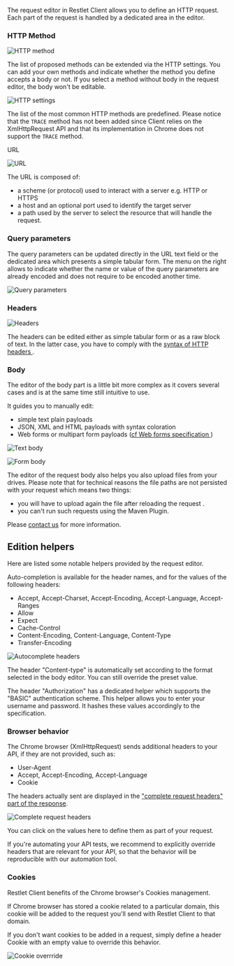 <a class="anchor" name="introduction"></a>

The request editor in Restlet Client allows you to define an HTTP request.
Each part of the request is handled by a dedicated area in the editor. 

<a class="anchor" name="method"></a>
### HTTP Method

![HTTP method](./images/restlet-client-method.png)

The list of proposed methods can be extended via the HTTP settings. You can add your own methods and indicate whether the method you define accepts a body or not. If you select a method without body in the request editor, the body won't be editable.

![HTTP settings](./images/restlet-client-method-settings.png)

The list of the most common HTTP methods are predefined.
Please notice that the `TRACE` method has not been added since Client relies on the XmlHttpRequest API and that its implementation in Chrome does not support the `TRACE` method.

<a class="anchor" name="url"></a>
URL

![URL](./images/restlet-client-url.png)

The URL is composed of:

* a scheme (or protocol) used to interact with a server e.g. HTTP or HTTPS
* a host and an optional port used to identify the target server
* a path used by the server to select the resource that will handle the request.

<a class="anchor" name="query-parameters"></a>
### Query parameters

The query parameters can be updated directly in the URL text field or the dedicated area which presents a simple tabular form.
The menu on the right allows to indicate whether the name or value of the query parameters are already encoded and does not require to be encoded another time.

![Query parameters](./images/restlet-client-query-parameter.png)

<a class="anchor" name="headers"></a>
### Headers

![Headers](./images/restlet-client-headers.png)

The headers can be edited either as simple tabular form or as a raw block of text. In the latter case, you have to comply with the <a href="https://tools.ietf.org/html/rfc7230#section-3.2" target="_blank">syntax of HTTP headers <i class="fa fa-external-link" aria-hidden="true"></i></a>.

<a class="anchor" name="body"></a>
### Body

The editor of the body part is a little bit more complex as it covers several cases and is at the same time still intuitive to use.

It guides you to manually edit:

* simple text plain payloads
* JSON, XML and HTML payloads with syntax coloration
* Web forms or multipart form payloads (<a href="https://www.w3.org/TR/html401/interact/forms.html#h-17.13.4" target="_blank">cf Web forms specification <i class="fa fa-external-link" aria-hidden="true"></i></a>)


![Text body](./images/restlet-client-body-text.png)

![Form body](./images/restlet-client-body-multipart.png)

The editor of the request body also helps you also upload files from your drives.
Please note that for technical reasons the file paths are not persisted with your request which means two things:

* you will have to upload again the file after reloading the request .
* you can't run such requests using the Maven Plugin.

Please <a href="mailto:support@restlet.com">contact us</a> for more information.

<a class="anchor" name="edition-helpers"></a>
## Edition helpers

Here are listed some notable helpers provided by the request editor.

Auto-completion is available for the header names, and for the values of the following headers:

* Accept, Accept-Charset, Accept-Encoding, Accept-Language, Accept-Ranges
* Allow
* Expect
* Cache-Control
* Content-Encoding, Content-Language, Content-Type
* Transfer-Encoding


![Autocomplete headers](./images/restlet-client-headers-autocomplete.png)

The header "Content-type" is automatically set according to the format selected in the body editor. You can still override the preset value.

The header "Authorization" has a dedicated helper which supports the "BASIC" authentication scheme. This helper allows you to enter your username and password. It hashes these values accordingly to the specification.


<a class="anchor" name="browser"></a>
### Browser behavior

The Chrome browser (XmlHttpRequest) sends additional headers to your API, if they are not provided, such as:

* User-Agent
* Accept, Accept-Encoding, Accept-Language
* Cookie

The headers actually sent are displayed in the ["complete request headers" part of the response](./sending#complete-request-headers).

![Complete request headers](./images/restlet-client-complete-headers.png)

You can click on the values here to define them as part of your request.

If you're automating your API tests, we recommend to explicitly override headers that are relevant for your API, so that the behavior will be reproducible with our automation tool.


<a class="anchor" name="cookies"></a>
### Cookies

Restlet Client benefits of the Chrome browser's Cookies management.

If Chrome browser has stored a cookie related to a particular domain, this cookie will be added to the request you'll send with Restlet Client to that domain.

If you don't want cookies to be added in a request, simply define a header Cookie with an empty value to override this behavior.

![Cookie overrride](./images/restlet-client-cookie.png)
